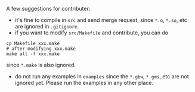 A few suggestions for contributer:
* it's fine to compile in `src` and send merge request, since `*.o`, `*.so`, etc are ignored in `.gitignore`.
* if you want to modify `src/Makefile` and contribute, you can do
```
cp Makefile xxx.make
# after modifying xxx.make
make all -f xxx.make
```
since `*.make` is also ignored.
* do not run any examples in `examples` since the `*.gbw`, `*.gms`, etc are not ignored yet. Please run the examples in any other place.

